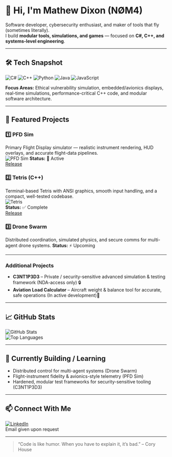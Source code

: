 # 👋 Hi, I'm Mathew Dixon (NØM4)

Software developer, cybersecurity enthusiast, and maker of tools that fly (sometimes literally).  
I build **modular tools, simulations, and games** — focused on **C#, C++, and systems-level engineering**.  

---

## 🛠️ Tech Snapshot
![C#](https://img.shields.io/badge/C%23-239120?style=for-the-badge&logo=c-sharp&logoColor=white)
![C++](https://img.shields.io/badge/C++-00599C?style=for-the-badge&logo=c%2B%2B&logoColor=white)
![Python](https://img.shields.io/badge/Python-3776AB?style=for-the-badge&logo=python&logoColor=white)
![Java](https://img.shields.io/badge/Java-007396?style=for-the-badge&logo=java&logoColor=white)
![JavaScript](https://img.shields.io/badge/JavaScript-F7DF1E?style=for-the-badge&logo=javascript&logoColor=black)

**Focus Areas:** Ethical vulnerability simulation, embedded/avionics displays, real-time simulations, performance-critical C++ code, and modular software architecture.

---

## 🚀 Featured Projects

### **1️⃣ PFD Sim**  
Primary Flight Display simulator — realistic instrument rendering, HUD overlays, and accurate flight-data pipelines.  
![PFD Sim](https://github.com/user-attachments/assets/c4464538-59c9-41b7-b579-880a6a74a26b)
**Status:** 🔧 Active  
[Release](https://github.com/n0m4official/Primary-Flight-Display-Simulation/releases/tag/v1.2.0)

### **2️⃣ Tetris (C++)**  
Terminal-based Tetris with ANSI graphics, smooth input handling, and a compact, well-tested codebase.  
![Tetris](https://github.com/user-attachments/assets/d16694b5-cc0a-452e-9cd0-7fad4964c4f3)  
**Status:** ✅ Complete  
[Release](https://github.com/n0m4official/CPP-Tetris/releases/tag/v1.0.5)

### **3️⃣ Drone Swarm**  
Distributed coordination, simulated physics, and secure comms for multi-agent drone systems. 
**Status:** ⚡ Upcoming

---

### Additional Projects

- **C3NT1P3D3** – Private / security-sensitive advanced simulation & testing framework (NDA-access only) 🔒  
- **Aviation Load Calculator** – Aircraft weight & balance tool for accurate, safe operations (In active development)🔧

---

## 📈 GitHub Stats

![GitHub Stats](https://github-readme-stats.vercel.app/api?username=n0m4official&show_icons=true&theme=radical)  
![Top Languages](https://github-readme-stats.vercel.app/api/top-langs/?username=n0m4official&layout=compact&theme=radical)

---

## 🌱 Currently Building / Learning
- Distributed control for multi-agent systems (Drone Swarm)  
- Flight-instrument fidelity & avionics-style telemetry (PFD Sim)  
- Hardened, modular test frameworks for security-sensitive tooling (C3NT1P3D3)

---

## 📫 Connect With Me
[![LinkedIn](https://img.shields.io/badge/LinkedIn-Mathew%20Dixon-blue?style=for-the-badge&logo=linkedin&logoColor=white)](https://www.linkedin.com/in/mat-dixon-425673257/?trk=opento_sprofile_topcard)      
Email given upon request

---

> “Code is like humor. When you have to explain it, it’s bad.” – Cory House
